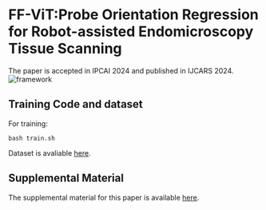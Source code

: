 # FF-ViT:Probe Orientation Regression for Robot-assisted Endomicroscopy Tissue Scanning
The paper is accepted in IPCAI 2024 and published in IJCARS 2024.
![framework](doc/fw.png)
## Training Code and dataset
For training:
```
bash train.sh
```
Dataset is avaliable [here](https://zenodo.org/records/11073090).
## Supplemental Material
The supplemental material for this paper is available [here](https://github.com/CVRS-Hamlyn/FF-ViT/blob/main/doc/Supplemental_Material.md).